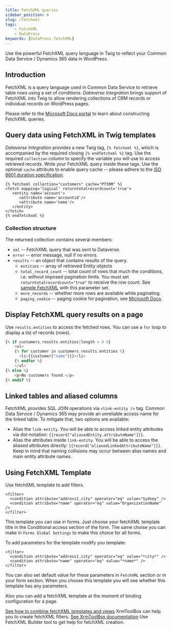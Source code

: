 ```yaml
---
title: FetchXML queries
sidebar_position: 6
slug: /fetchxml
tags:
    - FetchXML
    - DataPress
keywords: [DataPress fetchXML]  
---
```


<p class="lead">Use the powerful FetchXML query language in Twig to reflect your Common Data Service / Dynamics 365 data in WordPress.</p>

## Introduction

FetchXML is a query language used in Common Data Service to retrieve table rows using a set of conditions. *Dataverse Integration* brings support of FetchXML into Twig to allow rendering collections of CRM records or individual records on WordPress pages.

Please refer to the [Microsoft Docs portal](https://docs.microsoft.com/power-apps/developer/data-platform/use-fetchxml-construct-query) to learn about constructing FetchXML queries.

## Query data using FetchXML in Twig templates

*Dataverse Integration* provides a new Twig tag, `{% fetchxml %}`, which is accompanied by the required closing `{% endfetchxml %}` tag. Use the required `collection` column to specify the variable you will use to access retrieved records. Write your FetchXML query inside these tags. Use the optional `cache` attribute to enable query cache -- please adhere to the [ISO 8601 duration specification](https://en.wikipedia.org/wiki/ISO_8601#Durations).

```
{% fetchxml collection="customers" cache="PT30M" %}
<fetch mapping='logical' returntotalrecordcount='true'>  
   <entity name='account'>
      <attribute name='accountid'/>
      <attribute name='name'/>
   </entity>
</fetch>
{% endfetchxml %}
```

### Collection structure

The returned collection contains several members:

- `xml` -- FetchXML query that was sent to Dataverse.
- `error` -- error message, null if no errors.
- `results` -- an object that contains results of the query.
  - `entities` -- array of retrieved Entity objects
  - `total_record_count` -- total count of rows that much the conditions, i.e. without imposed pagination limits. You must set `returntotalrecordcount="true"` to receive the row count. See [sample FetchXML](https://crmtipoftheday.com/1207/check-applied-entity-permissions-in-portals/) with this parameter set.
  - `more_records` -- whether more rows are available while paginating.
  - `paging_cookie` -- paging cookie for pagination, see [Microsoft Docs](https://docs.microsoft.com/en-us/powerapps/developer/common-data-service/org-service/page-large-result-sets-with-fetchxml).

## Display FetchXML query results on a page

Use `results.entities` to access the fetched rows. You can use a `for` loop to display a list of records (rows).

```php
{% if customers.results.entities|length > 0 %}
    <ul>
    {% for customer in customers.results.entities %}
      <li>{{customer["name"]}}</li>
    {% endfor %}
    </ul>
{% else %}
    <p>No customers found.</p>
{% endif %}
```

## Linked tables and aliased columns

FetchXML provides SQL JOIN operations via `<link-entity />` tag. Common Data Service / Dynamics 365 may provide an unreliable access name for the linked table. To mitigate that, two options are available:

- Alias the `link-entity`. You will be able to access linked entity attributes via dot-notation: `{{record["aliasedEntity.attributeName"]}}`.
- Alias the attributes inside `link-entity`. You will be able to access the aliased attributes directly: `{{record["aliasedLinkedAttributeName"]}}`. Keep in mind that naming collisions may occur between alias names and main entity attribute names.

## Using FetchXML Template

Use fetchXML template to add filters. 

```
<filter>
  <condition attribute="address1_city" operator="eq" value="Sydney" />
  <condition attribute="name" operator="eq" value="OrganizationName" />
</filter>
```

This template you can use in forms. Just choose your fetchXML template title in the Conditional access section of the form. The same choise you can make in `Forms Global Settings` to make this choice for all forms.

To add parameters for the template modify you template: 

```
<filter>
  <condition attribute="address1_city" operator="eq" value="*city*" />
  <condition attribute="name" operator="eq" value="*name*" />
</filter>
```

You can also set default value for these parameters in `FetchXML` section or in your form section. When you choose this template you will see whether this template has any parameters.

Also you can add a fetchXML template at the moment of binding configuration for a page.

[See how to combine fetchXML templates and views](/datapress/views.md#parameterize-your-views)
XrmToolBox can help you to create fetchXML filters. [See XrmToolBox documentation](https://www.xrmtoolbox.com/documentation/) Use FetchXML Builder tool to get help for fetchXML creation.